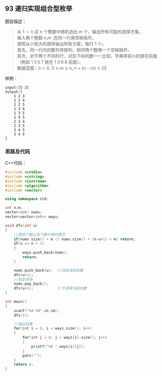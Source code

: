 <!--
 * @Description: 
 * @Author: fengxb
 * @Date: 2022-02-16 17:35:53
 * @LastEditor: fengxb
 * @LastEditTime: 2022-02-16 17:49:34
-->

## 93 递归实现组合型枚举

题目描述：
> 从 $1∼n$ 这 n 个整数中随机选出 $m$ 个，输出所有可能的选择方案。</br>
> 输入两个整数 $n$,$m$ ,在同一行用空格隔开。</br>
> 按照从小到大的顺序输出所有方案，每行 $1$ 个。</br>
> 首先，同一行内的数升序排列，相邻两个数用一个空格隔开。</br>
> 其次，对于两个不同的行，对应下标的数一一比较，字典序较小的排在前面（例如 $1 \; 3 \;5 \;7$ 排在 $1\; 3\; 6\; 8$ 前面）。</br>
> 数据范围：$n > 0$, $0 \leq m \leq n$, $n+(n−m) \leq 25$

样例：

```text
input:[5 3]
output:[
    1 2 3 
    1 2 4 
    1 2 5 
    1 3 4 
    1 3 5 
    1 4 5 
    2 3 4 
    2 3 5 
    2 4 5 
    3 4 5
]
```

### 思路及代码

C++代码：

```C++
#include <cstdio>
#include <cstring>
#include <iostream>
#include <algorithm>
#include <vector>

using namespace std;

int n,m;
vector<int> nums;
vector<vector<int>> ways;

void dfs(int u)
{
    //超出个数以及个数不够的情况
    if(nums.size() > m || nums.size() + (n-u+1) < m) return;
    if(u == n + 1)
    {
        ways.push_back(nums);
        return;
    }

    nums.push_back(u);  //选择当前的数
    dfs(u+1);
    //恢复现场
    nums.pop_back();
    dfs(u+1);           //不选择当前的数
}

int main()
{
    scanf("%d %d",&n,&m);
    dfs(1);

    //输出结果
    for(int i = 0; i < ways.size(); i++)
    {
        for(int j = 0; j < ways[i].size(); j++)
        {
            printf("%d ",ways[i][j]);
        }
        puts("");
    }
    return 0;
}

```